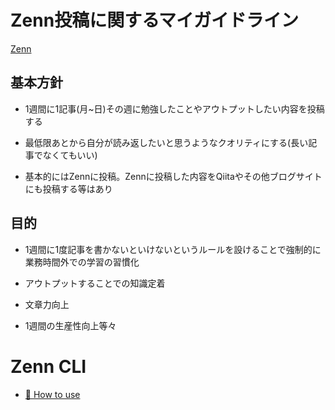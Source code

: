 # Zenn投稿に関するマイガイドライン

[Zenn](https://zenn.dev/hirohiro_sys)

## 基本方針

* 1週間に1記事(月~日)その週に勉強したことやアウトプットしたい内容を投稿する

* 最低限あとから自分が読み返したいと思うようなクオリティにする(長い記事でなくてもいい)

* 基本的にはZennに投稿。Zennに投稿した内容をQiitaやその他ブログサイトにも投稿する等はあり

## 目的

* 1週間に1度記事を書かないといけないというルールを設けることで強制的に業務時間外での学習の習慣化

* アウトプットすることでの知識定着

* 文章力向上

* 1週間の生産性向上等々

# Zenn CLI

* [📘 How to use](https://zenn.dev/zenn/articles/zenn-cli-guide)
